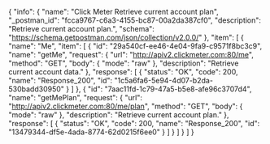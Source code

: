 {
  "info": {
    "name": "Click Meter Retrieve current account plan",
    "_postman_id": "fcca9767-c6a3-4155-bc87-00a2da387cf0",
    "description": "Retrieve current account plan.",
    "schema": "https://schema.getpostman.com/json/collection/v2.0.0/"
  },
  "item": [
    {
      "name": "Me",
      "item": [
        {
          "id": "29a540cf-ee46-4e04-9fa9-c9571f8bc3c9",
          "name": "getMe",
          "request": {
            "url": "http://apiv2.clickmeter.com:80/me",
            "method": "GET",
            "body": {
              "mode": "raw"
            },
            "description": "Retrieve current account data."
          },
          "response": [
            {
              "status": "OK",
              "code": 200,
              "name": "Response_200",
              "id": "1c5a6fa6-5e94-4d07-b2da-530badd30950"
            }
          ]
        },
        {
          "id": "7aac11fd-1c79-47a5-b5e8-afe96c3707d4",
          "name": "getMePlan",
          "request": {
            "url": "http://apiv2.clickmeter.com:80/me/plan",
            "method": "GET",
            "body": {
              "mode": "raw"
            },
            "description": "Retrieve current account plan."
          },
          "response": [
            {
              "status": "OK",
              "code": 200,
              "name": "Response_200",
              "id": "13479344-df5e-4ada-8774-62d0215f6ee0"
            }
          ]
        }
      ]
    }
  ]
}